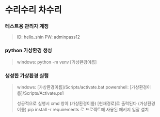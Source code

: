 # 수리수리 차수리

### 테스트용 관리자 계정
> ID: hello_shin
> PW: adminpass12

### python 가상환경 생성
> windows: python -m venv [가상환경이름]
### 생성한 가상환경 실행
> windows: [가상환경이름]/Scripts/activate.bat
> powershell: [가상환경이름]/Scripts/Activate.ps1
> 
> 성공적으로 실행시 cmd 창이 (가상환경이름) [현재경로]로 출력된다
> (가상환경이름) pip install -r requirements 로 프로젝트에 사용된 패키지 일괄 설치
